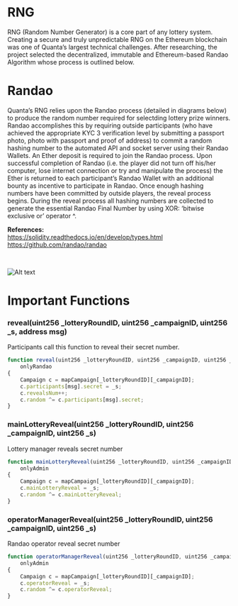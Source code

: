 # RNG

RNG (Random Number Generator) is a core part of any lottery system. Creating a secure and truly unpredictable RNG on the Ethereum blockchain was one of Quanta’s largest technical challenges. After researching, the project selected the decentralized, immutable and Ethereum-based Randao Algorithm whose process is outlined below.

# Randao

Quanta’s RNG relies upon the Randao process (detailed in diagrams below) to produce the random number required for selectding lottery prize winners. Randao accomplishes this by requiring outside participants (who have achieved the appropriate KYC 3 verification level by submitting a passport photo, photo with passport and proof of address) to commit a random hashing number to the automated API and socket server using their Randao Wallets. An Ether deposit is required to join the Randao process. Upon successful completion of Randao (i.e. the player did not turn off his/her computer, lose internet connection or try and manipulate the process) the Ether is returned to each participant’s Randao Wallet with an additional bounty as incentive to participate in Randao. Once enough hashing numbers have been committed by outside players, the reveal process begins. During the reveal process all hashing numbers are collected to generate the essential Randao Final Number by using XOR: ‘bitwise exclusive or’ operator ^.

<b>References:</b>
<br>https://solidity.readthedocs.io/en/develop/types.html
<br>https://github.com/randao/randao

<br>

![Alt text](https://www.quanta.im/wp-content/uploads/2017/06/11702.png "Optional title")

# Important Functions

### reveal(uint256 _lotteryRoundID, uint256 _campaignID, uint256 _s, address msg)

Participants call this function to reveal their secret number.

```js
function reveal(uint256 _lotteryRoundID, uint256 _campaignID, uint256 _s, address msg) 
    onlyRandao
{
    Campaign c = mapCampaign[_lotteryRoundID][_campaignID];
    c.participants[msg].secret = _s;
    c.revealsNum++;
    c.random ^= c.participants[msg].secret;
}
```

### mainLotteryReveal(uint256 _lotteryRoundID, uint256 _campaignID, uint256 _s)

Lottery manager reveals secret number

```js
function mainLotteryReveal(uint256 _lotteryRoundID, uint256 _campaignID, uint256 _s)
    onlyAdmin
{
    Campaign c = mapCampaign[_lotteryRoundID][_campaignID];
    c.mainLotteryReveal = _s;
    c.random ^= c.mainLotteryReveal;
}
```

### operatorManagerReveal(uint256 _lotteryRoundID, uint256 _campaignID, uint256 _s)

Randao operator reveal secret number

```js
function operatorManagerReveal(uint256 _lotteryRoundID, uint256 _campaignID, uint256 _s) 
    onlyAdmin
{
    Campaign c = mapCampaign[_lotteryRoundID][_campaignID];        
    c.operatorReveal = _s;
    c.random ^= c.operatorReveal;
}
```
